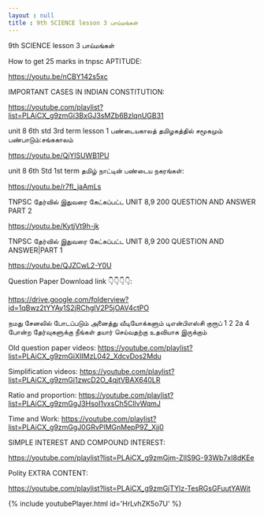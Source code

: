 ```yaml
---
layout : null
title : 9th SCIENCE lesson 3 பாய்மங்கள்
---
```


9th SCIENCE lesson 3 பாய்மங்கள்

How to get 25 marks in tnpsc APTITUDE:

https://youtu.be/nCBY142s5xc

IMPORTANT CASES IN INDIAN CONSTITUTION:

https://youtube.com/playlist?list=PLAiCX_g9zmGi3BxGJ3sMZb6BzlqnUGB31

unit 8 6th std 3rd term lesson 1 பண்டையகாலத் தமிழகத்தில் சமூகமும் பண்பாடும்:சங்ககாலம்

https://youtu.be/QjYlSUWB1PU


unit 8 6th Std 1st term தமிழ் நாட்டின் பண்டைய நகரங்கள்:

https://youtu.be/r7fl_jaAmLs

TNPSC  தேர்வில் இதுவரை கேட்கப்பட்ட UNIT 8,9 200 QUESTION AND ANSWER PART 2

https://youtu.be/KytjVt9h-jk

TNPSC தேர்வில் இதுவரை கேட்கப்பட்ட UNIT 8,9 200 QUESTION AND ANSWER|PART 1

https://youtu.be/QJZCwL2-Y0U



Question Paper Download link 👇👇👇👇:

https://drive.google.com/folderview?id=1qBwz2tYYAy1S2jRChglV2P5jOAV4ctPO

நமது சேனலில் போடப்படும் அனைத்து வீடியோக்களும் டிஎன்பிஎஸ்சி குரூப் 1 2 2a 4 போன்ற தேர்வுகளுக்கு நீங்கள் தயார் செய்வதற்கு உதவியாக இருக்கும்

Old question paper videos:
https://youtube.com/playlist?list=PLAiCX_g9zmGiXIIMzL042_XdcvDos2Mdu

Simplification videos:
https://youtube.com/playlist?list=PLAiCX_g9zmGi1zwcD2O_4qjtVBAX640LR

Ratio and proportion:
https://youtube.com/playlist?list=PLAiCX_g9zmGgJ3HsoI1vxsCh5CllvWqmJ

Time and Work:
https://youtube.com/playlist?list=PLAiCX_g9zmGgJ0GRvPlMGnMepP9Z_Xjj0

SIMPLE INTEREST AND COMPOUND INTEREST:

https://youtube.com/playlist?list=PLAiCX_g9zmGjm-ZIlS9G-93Wb7xI8dKEe


Polity EXTRA CONTENT:

https://youtube.com/playlist?list=PLAiCX_g9zmGjTYlz-TesRGsGFuutYAWit



{% include youtubePlayer.html id='HrLvhZK5o7U' %}
